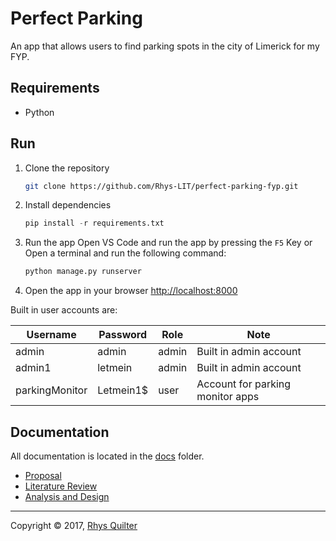 
# Perfect Parking

An app that allows users to find parking spots in the city of Limerick for my FYP.

## Requirements

- Python

## Run

1. Clone the repository

    ```bash
    git clone https://github.com/Rhys-LIT/perfect-parking-fyp.git
    ```

2. Install dependencies

    ```py
    pip install -r requirements.txt
    ```

3. Run the app
    Open VS Code and run the app by pressing the `F5` Key or  
    Open a terminal and run the following command:

    ```bash
    python manage.py runserver
    ```

4. Open the app in your browser
    <http://localhost:8000>

Built in user accounts are:

| Username       | Password  | Role  | Note                             |
|----------------|-----------|-------|----------------------------------|
| admin          | admin     | admin | Built in admin account           |
| admin1         | letmein   | admin | Built in admin account           |
| parkingMonitor | Letmein1$ | user  | Account for parking monitor apps |

## Documentation

All documentation is located in the [docs](./docs/readme.md) folder.

- [Proposal](./docs/proposal.md)
- [Literature Review](./docs/literature-review.md)
- [Analysis and Design](./docs/analysis-and-design.md)

---
Copyright &copy; 2017, [Rhys Quilter](https://github.com/rhysquilter)
